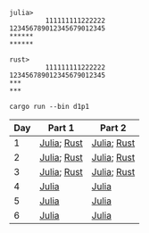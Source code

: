 ```
julia>
         111111111222222
123456789012345679012345
******
******

rust>
         111111111222222
123456789012345679012345
***
***
```

```shell
cargo run --bin d1p1
```

| Day  | Part 1 | Part 2 |
| ------------- | ------------- | ------------- |
| 1  | [Julia](https://github.com/ianwineman/aoc-2024/blob/main/julia/d1p1.jl); [Rust](https://github.com/ianwineman/aoc-2024/blob/main/rust/src/bin/d1p1.rs) | [Julia](https://github.com/ianwineman/aoc-2024/blob/main/julia/d1p2.jl); [Rust](https://github.com/ianwineman/aoc-2024/blob/main/rust/src/bin/d1p2.rs)  |
| 2  | [Julia](https://github.com/ianwineman/aoc-2024/blob/main/julia/d2p1.jl); [Rust](https://github.com/ianwineman/aoc-2024/blob/main/rust/src/bin/d2p1.rs) | [Julia](https://github.com/ianwineman/aoc-2024/blob/main/julia/d2p2.jl); [Rust](https://github.com/ianwineman/aoc-2024/blob/main/rust/src/bin/d2p2.rs)  |
| 3  | [Julia](https://github.com/ianwineman/aoc-2024/blob/main/julia/d3p1.jl); [Rust](https://github.com/ianwineman/aoc-2024/blob/main/rust/src/bin/d3p1.rs) | [Julia](https://github.com/ianwineman/aoc-2024/blob/main/julia/d3p2.jl); [Rust](https://github.com/ianwineman/aoc-2024/blob/main/rust/src/bin/d3p2.rs)  |
| 4  | [Julia](https://github.com/ianwineman/aoc-2024/blob/main/julia/d4p1.jl) | [Julia](https://github.com/ianwineman/aoc-2024/blob/main/julia/d4p2.jl) |
| 5  | [Julia](https://github.com/ianwineman/aoc-2024/blob/main/julia/d5p1.jl) | [Julia](https://github.com/ianwineman/aoc-2024/blob/main/julia/d5p2.jl) |
| 6  | [Julia](https://github.com/ianwineman/aoc-2024/blob/main/julia/d6p1.jl) | [Julia](https://github.com/ianwineman/aoc-2024/blob/main/julia/d6p2.jl) |